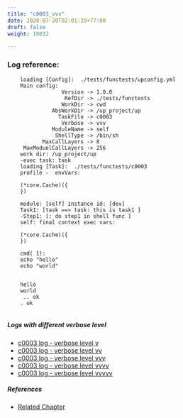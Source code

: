 ```yaml
---
title: "c0003_vvv"
date: 2020-07-20T02:01:29+77:00
draft: false
weight: 10032

---
```


### Log reference: <no value>

```
    loading [Config]:  ./tests/functests/upconfig.yml
    Main config:
                 Version -> 1.0.0
                  RefDir -> ./tests/functests
                 WorkDir -> cwd
              AbsWorkDir -> /up_project/up
                TaskFile -> c0003
                 Verbose -> vvv
              ModuleName -> self
               ShellType -> /bin/sh
           MaxCallLayers -> 8
     MaxModuelCallLayers -> 256
    work dir: /up_project/up
    -exec task: task
    loading [Task]:  ./tests/functests/c0003
    profile -  envVars:
    
    (*core.Cache)({
    })
    
    module: [self] instance id: [dev]
    Task1: [task ==> task: this is task1 ]
    -Step1: [: do step1 in shell func ]
    self: final context exec vars:
    
    (*core.Cache)({
    })
    
    cmd( 1):
    echo "hello"
    echo "world"
    
    
    hello
    world
     .. ok
    . ok
    
```

##### Logs with different verbose level
* [c0003 log - verbose level v](../../logs/c0003_v)
* [c0003 log - verbose level vv](../../logs/c0003_vv)
* [c0003 log - verbose level vvv](../../logs/c0003_vvv)
* [c0003 log - verbose level vvvv](../../logs/c0003_vvvv)
* [c0003 log - verbose level vvvvv](../../logs/c0003_vvvvv)

##### References
* [Related Chapter](../../quick-start/c0003)
